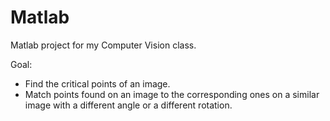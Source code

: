 Matlab
======

Matlab project for my Computer Vision class.

Goal:
- Find the critical points of an image.
- Match points found on an image to the corresponding ones on a similar image with a different angle or a different rotation. 
